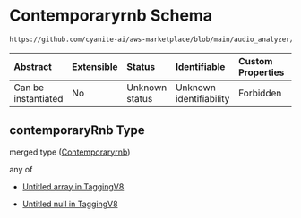 # Contemporaryrnb Schema

```txt
https://github.com/cyanite-ai/aws-marketplace/blob/main/audio_analyzer/schemes/marketplace_v1/schema/TaggingV8.schema.json#/$defs/SubgenreSegmentsV1/properties/contemporaryRnb
```



| Abstract            | Extensible | Status         | Identifiable            | Custom Properties | Additional Properties | Access Restrictions | Defined In                                                                     |
| :------------------ | :--------- | :------------- | :---------------------- | :---------------- | :-------------------- | :------------------ | :----------------------------------------------------------------------------- |
| Can be instantiated | No         | Unknown status | Unknown identifiability | Forbidden         | Allowed               | none                | [TaggingV8.schema.json\*](../out/TaggingV8.schema.json "open original schema") |

## contemporaryRnb Type

merged type ([Contemporaryrnb](taggingv8-defs-subgenresegmentsv1-properties-contemporaryrnb.md))

any of

* [Untitled array in TaggingV8](taggingv8-defs-subgenresegmentsv1-properties-contemporaryrnb-anyof-0.md "check type definition")

* [Untitled null in TaggingV8](taggingv8-defs-subgenresegmentsv1-properties-contemporaryrnb-anyof-1.md "check type definition")
